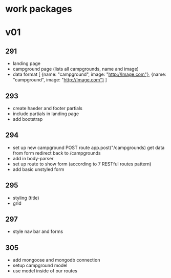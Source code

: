 # work packages

v01
===
291
---
- landing page
- campground page (lists all campgrounds, name and image)
- data format
	[
		{name: "campground", image: "http://Image.com"},
		{name: "campground", image: "http://Image.com"}
	]	

293
---
- create haeder and footer partials
- include partials in landing page
- add bootstrap

294
---
- set up new campground POST route
  app.post("/campgrounds)
    get data from form
	redirect back to /campgrounds
- add in body-parser
- set up route to show form (according to 7 RESTful routes pattern)
- add basic unstyled form

295
---
- styling (title)
- grid 

297
---
- style nav bar and forms

305
---
- add mongoose and mongodb connection
- setup campground model
- use model inside of our routes